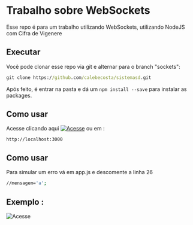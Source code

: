 # Trabalho sobre WebSockets
Esse repo é para um trabalho utilizando WebSockets, utilizando NodeJS com Cifra de Vigenere


## Executar

Você pode clonar esse repo via git e alternar para o branch "sockets": 

```cmd
git clone https://github.com/calebecosta/sistemasd.git
```
Após feito, é entrar na pasta e dá um ```npm install --save``` para instalar as packages.

## Como usar

Acesse clicando aqui [![Acesse](http://img.shields.io/static/v1?label=acessar&message=http://localhost:3000/&color=green)](http://localhost:3000/) ou em :
```node
http://localhost:3000
```

## Como usar

Para simular um erro vá em app.js e descomente a linha 26
```bash
//mensagem='a';
```

## Exemplo : 

![Acesse](https://i.imgur.com/CUvKwrl.png)
